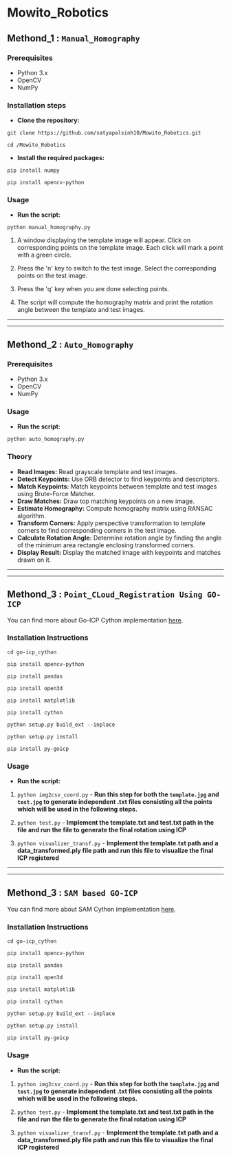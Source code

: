 # Mowito_Robotics

## Methond_1 : `Manual_Homography`

### Prerequisites
 - Python 3.x
 - OpenCV
 - NumPy

### Installation steps

- **Clone the repository:**

`git clone https://github.com/satyapalsinh10/Mowito_Robotics.git`

`cd /Mowito_Robotics`


- **Install the required packages:**

`pip install numpy`

`pip install opencv-python`


### Usage

- **Run the script:**

`python manual_homography.py`

1. A window displaying the template image will appear. Click on corresponding points on the template image. Each click will mark a point with a green circle.

2. Press the 'n' key to switch to the test image. Select the corresponding points on the test image.

3. Press the 'q' key when you are done selecting points.

4. The script will compute the homography matrix and print the rotation angle between the template and test images.


---

---


## Methond_2 : `Auto_Homography`

### Prerequisites
 - Python 3.x
 - OpenCV
 - NumPy

### Usage

- **Run the script:**

`python auto_homography.py`


### Theory

- **Read Images:** Read grayscale template and test images.
- **Detect Keypoints:** Use ORB detector to find keypoints and descriptors.
- **Match Keypoints:** Match keypoints between template and test images using Brute-Force Matcher.
- **Draw Matches:** Draw top matching keypoints on a new image.
- **Estimate Homography:** Compute homography matrix using RANSAC algorithm.
- **Transform Corners:** Apply perspective transformation to template corners to find corresponding corners in the test image.
- **Calculate Rotation Angle:** Determine rotation angle by finding the angle of the minimum area rectangle enclosing transformed corners.
- **Display Result:** Display the matched image with keypoints and matches drawn on it.

---

---



## Methond_3 : `Point_CLoud_Registration Using GO-ICP`

You can find more about Go-ICP Cython implementation [here](https://github.com/aalavandhaann/go-icp_cython).

### Installation Instructions

`cd go-icp_cython`

`pip install opencv-python`

`pip install pandas`

`pip install open3d`

`pip install matplotlib`

`pip install cython`

`python setup.py build_ext --inplace`

`python setup.py install`

`pip install py-goicp`


### Usage

- **Run the script:**

1. `python img2csv_coord.py` - **Run this step for both the `template.jpg` and `test.jpg` to generate independent .txt files consisting all the points which will be used in the following steps.**

2. `python test.py` - **Implement the template.txt and test.txt path in the file and run the file to generate the final rotation using ICP**

3. `python visualizer_transf.py`  - **Implement the template.txt path and a data_transformed.ply file path and run this file to visualize the final ICP registered**

---

---



## Methond_3 : `SAM based GO-ICP`

You can find more about SAM Cython implementation [here](https://github.com/aalavandhaann/go-icp_cython).

### Installation Instructions

`cd go-icp_cython`

`pip install opencv-python`

`pip install pandas`

`pip install open3d`

`pip install matplotlib`

`pip install cython`

`python setup.py build_ext --inplace`

`python setup.py install`

`pip install py-goicp`


### Usage

- **Run the script:**

1. `python img2csv_coord.py` - **Run this step for both the `template.jpg` and `test.jpg` to generate independent .txt files consisting all the points which will be used in the following steps.**

2. `python test.py` - **Implement the template.txt and test.txt path in the file and run the file to generate the final rotation using ICP**

3. `python visualizer_transf.py`  - **Implement the template.txt path and a data_transformed.ply file path and run this file to visualize the final ICP registered**











